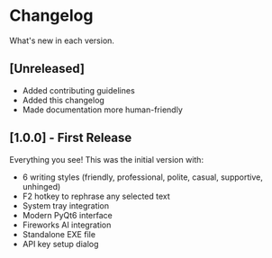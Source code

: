 # Changelog

What's new in each version.

## [Unreleased]

- Added contributing guidelines
- Added this changelog
- Made documentation more human-friendly

## [1.0.0] - First Release

Everything you see! This was the initial version with:

- 6 writing styles (friendly, professional, polite, casual, supportive, unhinged)
- F2 hotkey to rephrase any selected text  
- System tray integration
- Modern PyQt6 interface
- Fireworks AI integration
- Standalone EXE file
- API key setup dialog

